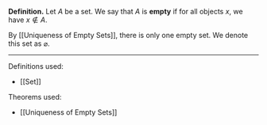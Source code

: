 **Definition.** Let $A$ be a set. We say that $A$ is **empty** if for all objects $x$, we have $x\notin A$.

By [[Uniqueness of Empty Sets]], there is only one empty set. We denote this set as $\varnothing$.
***
Definitions used:
- [[Set]]

Theorems used:
- [[Uniqueness of Empty Sets]]